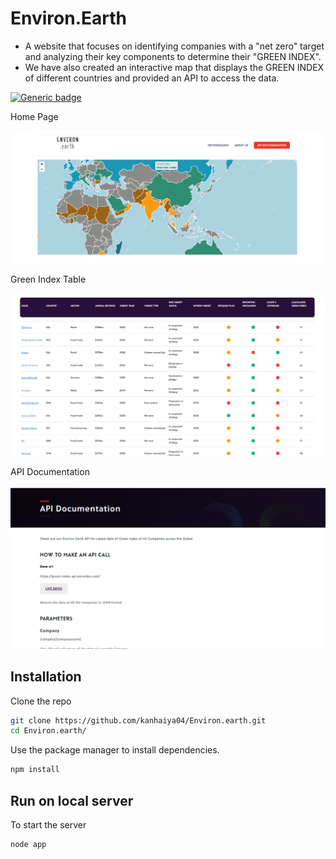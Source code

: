 # Environ.Earth

- A website that focuses on identifying companies with a "net zero" target and analyzing their key components to determine their "GREEN INDEX".
- We have also created an interactive map that displays the GREEN INDEX of different countries and provided an API to access the data.



[![Generic badge](https://img.shields.io/badge/view-demo-blue?style=for-the-badge)](https://environearth-2.kanhaiya04.repl.co/) 

Home Page

![alt text](./public/images/home.png)

Green Index Table

![alt text](./public/images/table.png)

API Documentation

![alt text](./public/images/apidoc.png)


## Installation

Clone the repo

```bash
git clone https://github.com/kanhaiya04/Environ.earth.git
cd Environ.earth/
```

Use the package manager to install dependencies.

```bash
npm install
```

## Run on local server

To start the server
```bash
node app
```
